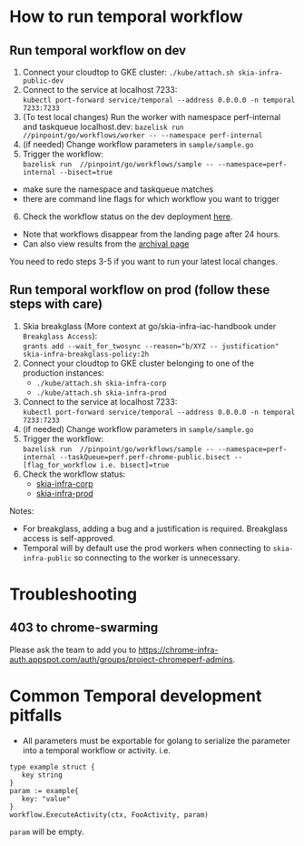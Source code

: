 # How to run temporal workflow

## Run temporal workflow on dev

1. Connect your cloudtop to GKE cluster:
   `./kube/attach.sh skia-infra-public-dev`
2. Connect to the service at localhost 7233:<br>
   `kubectl port-forward service/temporal --address 0.0.0.0 -n temporal 7233:7233`
3. (To test local changes) Run the worker with namespace perf-internal and taskqueue localhost.dev:
   `bazelisk run //pinpoint/go/workflows/worker -- --namespace perf-internal`
4. (if needed) Change workflow parameters in `sample/sample.go`
5. Trigger the workflow:<br>
   `bazelisk run  //pinpoint/go/workflows/sample -- --namespace=perf-internal --bisect=true`

- make sure the namespace and taskqueue matches
- there are command line flags for which workflow you want to trigger

6. Check the workflow status on the dev deployment
   [here](https://temporal-ui-dev.corp.goog/namespaces/perf-internal/workflows).

- Note that workflows disappear from the landing page after 24 hours.
- Can also view results from the
  [archival page](https://temporal-ui-dev.corp.goog/namespaces/perf-internal/archival)

You need to redo steps 3-5 if you want to run your latest local changes.

## Run temporal workflow on prod (follow these steps with care)

1. Skia breakglass (More context at go/skia-infra-iac-handbook under `Breakglass Access`):<br>
   `grants add --wait_for_twosync --reason="b/XYZ -- justification"
skia-infra-breakglass-policy:2h`
2. Connect your cloudtop to GKE cluster belonging to one of the production instances:
   - `./kube/attach.sh skia-infra-corp`
   - `./kube/attach.sh skia-infra-prod`
3. Connect to the service at localhost 7233:<br>
   `kubectl port-forward service/temporal --address 0.0.0.0 -n temporal 7233:7233`
4. (if needed) Change workflow parameters in `sample/sample.go`
5. Trigger the workflow:<br>
   `bazelisk run  //pinpoint/go/workflows/sample -- --namespace=perf-internal
--taskQueue=perf.perf-chrome-public.bisect --[flag_for_workflow i.e. bisect]=true`
6. Check the workflow status:
   - [skia-infra-corp](https://skia-temporal-ui.corp.goog/namespaces/perf-internal/workflows)
   - [skia-infra-prod](https://temporal-ui.skia.org/namespaces/perf-internal/workflows)

Notes:

- For breakglass, adding a bug and a justification is required. Breakglass access is self-approved.
- Temporal will by default use the prod workers when connecting to `skia-infra-public` so
  connecting to the worker is unnecessary.

# Troubleshooting

## 403 to chrome-swarming

Please ask the team to add you to
https://chrome-infra-auth.appspot.com/auth/groups/project-chromeperf-admins.

# Common Temporal development pitfalls

- All parameters must be exportable for golang to serialize the parameter into
  a temporal workflow or activity. i.e.

```
type example struct {
   key string
}
param := example{
   key: "value"
}
workflow.ExecuteActivity(ctx, FooActivity, param)
```

`param` will be empty.
